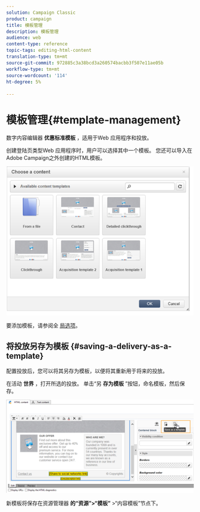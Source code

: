 ```yaml
---
solution: Campaign Classic
product: campaign
title: 模板管理
description: 模板管理
audience: web
content-type: reference
topic-tags: editing-html-content
translation-type: tm+mt
source-git-commit: 972885c3a38bcd3a260574bacbb3f507e11ae05b
workflow-type: tm+mt
source-wordcount: '114'
ht-degree: 5%

---
```



# 模板管理{#template-management}

数字内容编辑器 **优惠标准模板** ，适用于Web 应用程序和投放。

创建登陆页类型Web 应用程序时，用户可以选择其中一个模板。 您还可以导入在Adobe Campaign之外创建的HTML模板。

![](assets/dce_popup_templatechoice.png)

要添加模板，请参阅全 [局选项](../../web/using/content-editor-interface.md#global-options)。

## 将投放另存为模板 {#saving-a-delivery-as-a-template}

配置投放后，您可以将其另存为模板，以便将其重新用于将来的投放。

在活动 **世界** ，打开所选的投放。 单击“另 **存为模板** ”按钮，命名模板，然后保存。

![](assets/dce_save_model.png)

新模板将保存在资源管理器 **的“资源”>“模板”** >“内容模板”节点下。
